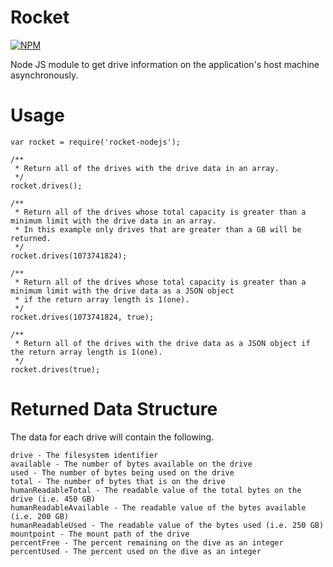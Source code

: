 # Rocket
[![NPM](https://www.npmjs.com/package/rocket-nodejs.png?downloads=true&stars=true)](https://www.npmjs.com/package/rocket-nodejs)

Node JS module to get drive information on the application's host machine asynchronously.

# Usage

	var rocket = require('rocket-nodejs');
	
	/**
	 * Return all of the drives with the drive data in an array.
	 */
	rocket.drives();

	/**
	 * Return all of the drives whose total capacity is greater than a minimum limit with the drive data in an array.
	 * In this example only drives that are greater than a GB will be returned.
	 */
	rocket.drives(1073741824);

	/**
	 * Return all of the drives whose total capacity is greater than a minimum limit with the drive data as a JSON object
	 * if the return array length is 1(one).
	 */
	rocket.drives(1073741824, true);

	/**
	 * Return all of the drives with the drive data as a JSON object if the return array length is 1(one).
	 */
	rocket.drives(true);

# Returned Data Structure
The data for each drive will contain the following.

	drive - The filesystem identifier
	available - The number of bytes available on the drive
	used - The number of bytes being used on the drive
	total - The number of bytes that is on the drive
	humanReadableTotal - The readable value of the total bytes on the drive (i.e. 450 GB)
	humanReadableAvailable - The readable value of the bytes available (i.e. 200 GB)
	humanReadableUsed - The readable value of the bytes used (i.e. 250 GB)
	mountpoint - The mount path of the drive
	percentFree - The percent remaining on the dive as an integer
	percentUsed - The percent used on the dive as an integer